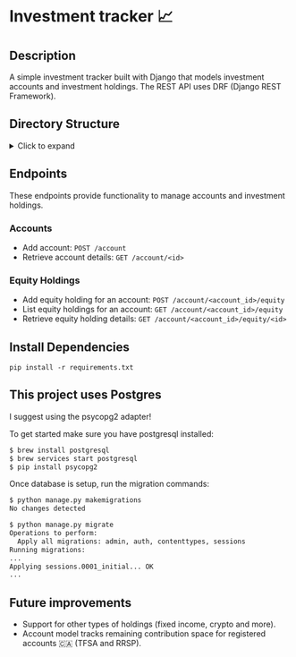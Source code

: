 # Investment tracker 📈

## Description

A simple investment tracker built with Django that models investment accounts and investment holdings. The REST API uses DRF (Django REST Framework).

## Directory Structure

<details>
     <summary> Click to expand </summary>
  
```
── core
│   ├── __init__.py
│   ├── asgi.py
│   ├── settings.py
│   ├── urls.py
│   └── wsgi.py
├── investments
│   ├── __init__.py
│   ├── admin.py
│   ├── apps.py
│   ├── migrations
│   ├── models
│   │   ├── __init__.py
│   │   ├── abstract_holding.py
│   │   ├── account.py
│   │   ├── equity_holding.py
│   │   └── tests
│   ├── serializers
│   │   ├── __init__.py
│   │   ├── account.py
│   │   ├── equity_holding.py
│   │   └── tests
│   ├── tests.py
│   ├── urls.py
│   └── views
│       ├── __init__.py
│       ├── account.py
│       ├── equity_holding.py
│       ├── pagination.py
│       └── tests
├── manage.py
└── requirements.txt
```

</details>

## Endpoints

These endpoints provide functionality to manage accounts and investment holdings.

### Accounts

- Add account: `POST /account`
- Retrieve account details: `GET /account/<id>`

### Equity Holdings

- Add equity holding for an account: `POST /account/<account_id>/equity`
- List equity holdings for an account: `GET /account/<account_id>/equity`
- Retrieve equity holding details: `GET /account/<account_id>/equity/<id>`

## Install Dependencies

```base
pip install -r requirements.txt
```

## This project uses Postgres

I suggest using the psycopg2 adapter!

To get started make sure you have postgresql installed:

```bash
$ brew install postgresql
$ brew services start postgresql
$ pip install psycopg2
```

Once database is setup, run the migration commands:

```bash
$ python manage.py makemigrations
No changes detected
```

```bash
$ python manage.py migrate
Operations to perform:
  Apply all migrations: admin, auth, contenttypes, sessions
Running migrations:
...
Applying sessions.0001_initial... OK
...
```

## Future improvements

- Support for other types of holdings (fixed income, crypto and more).
- Account model tracks remaining contribution space for registered accounts 🇨🇦 (TFSA and RRSP).
